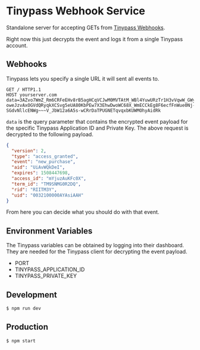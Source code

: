 # Tinypass Webhook Service

Standalone server for accepting GETs from [Tinypass Webhooks](http://vx.piano.io/webhook-events-version-2).

Right now this just decrypts the event and logs it from a single Tinypass account.

## Webhooks

Tinypass lets you specify a single URL it will sent all events to.

```
GET / HTTP1.1
HOST yourserver.com
data=3AZvo7WmZ_Rm6CRFeEHv8rB5agHCqVCJwM0MVTAtM_WBl4YuwURzTr1H3vVqwW_GWywgYMOB3SmC791RXIp4Ty2lQPkYcwvov3Xu8oUU4LjlOg7Rr0YI5tNAF2O9iP5yAl034yUXRGWbLG4vDGlmRJfQLYlMYepGk0ckAwo7CPGvCXjwgyxGpsxgevi2NR89Se-oweJzvAxOGVdQRyqkXCSvg5eUA80KbPEw7X3EhwDwoWC68X_WmECCkEg8F6ecfFnWue0Nj-SGdvNllcENWg~~~V_JbW12a6A5s-wCRrDaTPUGNETqvqxbKUWMOhyAidRk
```

`data` is the query parameter that contains the encrypted event payload for the specific Tinypass Application ID and Private Key. The above request is decrypted to the following payload.

```json
{
  "version": 2,
  "type": "access_granted",
  "event": "new_purchase",
  "aid": "UiAvWQkDeI",
  "expires": 1508447698,
  "access_id": "mYjuzAuKFc0X",
  "term_id": "TM9SNMG0R2DQ",
  "rid": "RIITM3Y",
  "uid": "0032100000AYAsiAAH"
}
```

From here you can decide what you should do with that event.

## Environment Variables

The Tinypass variables can be obtained by logging into their dashboard. They are needed for the Tinypass client for decrypting the event payload.

- PORT
- TINYPASS_APPLICATION_ID
- TINYPASS_PRIVATE_KEY

## Development

```bash
$ npm run dev
```

## Production

```bash
$ npm start
```
